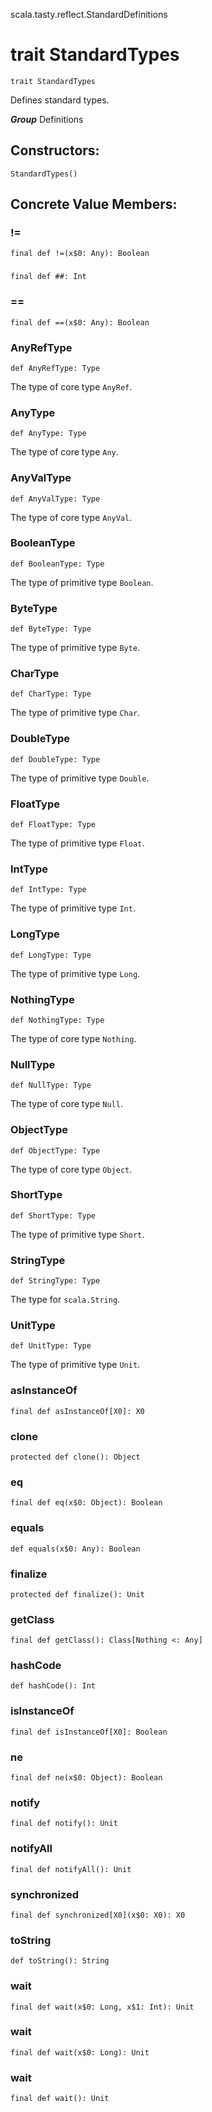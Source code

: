 scala.tasty.reflect.StandardDefinitions
# trait StandardTypes

<pre><code class="language-scala" >trait StandardTypes</pre></code>
Defines standard types.

***Group*** Definitions

## Constructors:
<pre><code class="language-scala" >StandardTypes()</pre></code>

## Concrete Value Members:
### !=
<pre><code class="language-scala" >final def !=(x$0: Any): Boolean</pre></code>

### ##
<pre><code class="language-scala" >final def ##: Int</pre></code>

### ==
<pre><code class="language-scala" >final def ==(x$0: Any): Boolean</pre></code>

### AnyRefType
<pre><code class="language-scala" >def AnyRefType: Type</pre></code>
The type of core type `AnyRef`.

### AnyType
<pre><code class="language-scala" >def AnyType: Type</pre></code>
The type of core type `Any`.

### AnyValType
<pre><code class="language-scala" >def AnyValType: Type</pre></code>
The type of core type `AnyVal`.

### BooleanType
<pre><code class="language-scala" >def BooleanType: Type</pre></code>
The type of primitive type `Boolean`.

### ByteType
<pre><code class="language-scala" >def ByteType: Type</pre></code>
The type of primitive type `Byte`.

### CharType
<pre><code class="language-scala" >def CharType: Type</pre></code>
The type of primitive type `Char`.

### DoubleType
<pre><code class="language-scala" >def DoubleType: Type</pre></code>
The type of primitive type `Double`.

### FloatType
<pre><code class="language-scala" >def FloatType: Type</pre></code>
The type of primitive type `Float`.

### IntType
<pre><code class="language-scala" >def IntType: Type</pre></code>
The type of primitive type `Int`.

### LongType
<pre><code class="language-scala" >def LongType: Type</pre></code>
The type of primitive type `Long`.

### NothingType
<pre><code class="language-scala" >def NothingType: Type</pre></code>
The type of core type `Nothing`.

### NullType
<pre><code class="language-scala" >def NullType: Type</pre></code>
The type of core type `Null`.

### ObjectType
<pre><code class="language-scala" >def ObjectType: Type</pre></code>
The type of core type `Object`.

### ShortType
<pre><code class="language-scala" >def ShortType: Type</pre></code>
The type of primitive type `Short`.

### StringType
<pre><code class="language-scala" >def StringType: Type</pre></code>
The type for `scala.String`.

### UnitType
<pre><code class="language-scala" >def UnitType: Type</pre></code>
The type of primitive type `Unit`.

### asInstanceOf
<pre><code class="language-scala" >final def asInstanceOf[X0]: X0</pre></code>

### clone
<pre><code class="language-scala" >protected def clone(): Object</pre></code>

### eq
<pre><code class="language-scala" >final def eq(x$0: Object): Boolean</pre></code>

### equals
<pre><code class="language-scala" >def equals(x$0: Any): Boolean</pre></code>

### finalize
<pre><code class="language-scala" >protected def finalize(): Unit</pre></code>

### getClass
<pre><code class="language-scala" >final def getClass(): Class[Nothing <: Any]</pre></code>

### hashCode
<pre><code class="language-scala" >def hashCode(): Int</pre></code>

### isInstanceOf
<pre><code class="language-scala" >final def isInstanceOf[X0]: Boolean</pre></code>

### ne
<pre><code class="language-scala" >final def ne(x$0: Object): Boolean</pre></code>

### notify
<pre><code class="language-scala" >final def notify(): Unit</pre></code>

### notifyAll
<pre><code class="language-scala" >final def notifyAll(): Unit</pre></code>

### synchronized
<pre><code class="language-scala" >final def synchronized[X0](x$0: X0): X0</pre></code>

### toString
<pre><code class="language-scala" >def toString(): String</pre></code>

### wait
<pre><code class="language-scala" >final def wait(x$0: Long, x$1: Int): Unit</pre></code>

### wait
<pre><code class="language-scala" >final def wait(x$0: Long): Unit</pre></code>

### wait
<pre><code class="language-scala" >final def wait(): Unit</pre></code>

